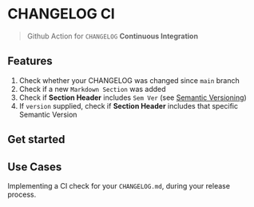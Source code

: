 # CHANGELOG CI

> Github Action for `CHANGELOG` **Continuous Integration**

## Features

1. Check whether your CHANGELOG was changed since `main` branch
2. Check if a new `Markdown Section` was added
3. Check if **Section Header** includes `Sem Ver` (see [Semantic Versioning](https://semver.org/))
4. If `version` supplied, check if **Section Header** includes that specific Semantic Version

## Get started

## Use Cases

Implementing a CI check for your `CHANGELOG.md`, during your release process.
